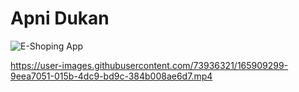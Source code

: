 # Apni Dukan
![E-Shoping App](https://user-images.githubusercontent.com/73936321/165909093-7edf2ad1-b0de-40c0-9490-3479b241e7c9.png)






https://user-images.githubusercontent.com/73936321/165909299-9eea7051-015b-4dc9-bd9c-384b008ae6d7.mp4

